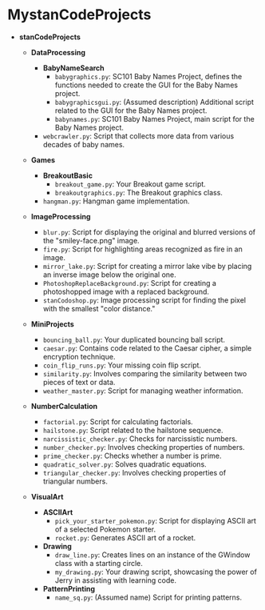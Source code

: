 # MystanCodeProjects
- **stanCodeProjects**
  - **DataProcessing**
    - **BabyNameSearch**
      - `babygraphics.py`: SC101 Baby Names Project, defines the functions needed to create the GUI for the Baby Names project.
      - `babygraphicsgui.py`: (Assumed description) Additional script related to the GUI for the Baby Names project.
      - `babynames.py`: SC101 Baby Names Project, main script for the Baby Names project.
    - `webcrawler.py`: Script that collects more data from various decades of baby names.
  
  - **Games**
    - **BreakoutBasic**
      - `breakout_game.py`: Your Breakout game script.
      - `breakoutgraphics.py`: The Breakout graphics class.
    - `hangman.py`: Hangman game implementation.
  
  - **ImageProcessing**
    - `blur.py`: Script for displaying the original and blurred versions of the "smiley-face.png" image.
    - `fire.py`: Script for highlighting areas recognized as fire in an image.
    - `mirror_lake.py`: Script for creating a mirror lake vibe by placing an inverse image below the original one.
    - `PhotoshopReplaceBackground.py`: Script for creating a photoshopped image with a replaced background.
    - `stanCodoshop.py`: Image processing script for finding the pixel with the smallest "color distance."
  
  - **MiniProjects**
    - `bouncing_ball.py`: Your duplicated bouncing ball script.
    - `caesar.py`: Contains code related to the Caesar cipher, a simple encryption technique.
    - `coin_flip_runs.py`: Your missing coin flip script.
    - `similarity.py`: Involves comparing the similarity between two pieces of text or data.
    - `weather_master.py`: Script for managing weather information.
  
  - **NumberCalculation**
    - `factorial.py`: Script for calculating factorials.
    - `hailstone.py`: Script related to the hailstone sequence.
    - `narcissistic_checker.py`: Checks for narcissistic numbers.
    - `number_checker.py`: Involves checking properties of numbers.
    - `prime_checker.py`: Checks whether a number is prime.
    - `quadratic_solver.py`: Solves quadratic equations.
    - `triangular_checker.py`: Involves checking properties of triangular numbers.

  - **VisualArt**
    - **ASCIIArt**
      - `pick_your_starter_pokemon.py`: Script for displaying ASCII art of a selected Pokemon starter.
      - `rocket.py`: Generates ASCII art of a rocket.
    - **Drawing**
      - `draw_line.py`: Creates lines on an instance of the GWindow class with a starting circle.
      - `my_drawing.py`: Your drawing script, showcasing the power of Jerry in assisting with learning code.
    - **PatternPrinting**
      - `name_sq.py`: (Assumed name) Script for printing patterns.
